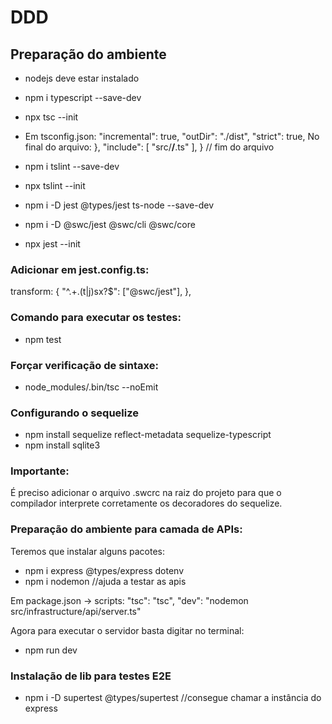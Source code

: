# DDD

## Preparação do ambiente

- nodejs deve estar instalado

- npm i typescript --save-dev
- npx tsc --init

- Em tsconfig.json: 
    "incremental": true,
    "outDir": "./dist",
    "strict": true,
  No final do arquivo:
    },
    "include": [
      "src/**/**.ts"
    ],
  } // fim do arquivo

- npm i tslint --save-dev
- npx tslint --init

- npm i -D jest @types/jest ts-node --save-dev
- npm i -D @swc/jest @swc/cli @swc/core
- npx jest --init

### Adicionar em jest.config.ts:
transform: {
   "^.+\.(t|j)sx?$": ["@swc/jest"],
 },

### Comando para executar os testes:
- npm test

### Forçar verificação de sintaxe:
- node_modules/.bin/tsc --noEmit

### Configurando o sequelize
- npm install sequelize reflect-metadata sequelize-typescript
- npm install sqlite3

### Importante: 
 É preciso adicionar o arquivo .swcrc na raiz do projeto para que o compilador interprete corretamente os decoradores do sequelize.

### Preparação do ambiente para camada de APIs:
Teremos que instalar alguns pacotes:
- npm i express @types/express dotenv
- npm i nodemon //ajuda a testar as apis

Em package.json -> scripts:
"tsc": "tsc",
"dev": "nodemon src/infrastructure/api/server.ts"

Agora para executar o servidor basta digitar no terminal:
- npm run dev

### Instalação de lib para testes E2E
- npm i -D supertest @types/supertest //consegue chamar a instância do express
